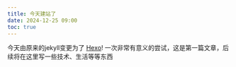 ```yaml
---
title: 今天建站了
date: 2024-12-25 09:00
toc: true
---
```

今天由原来的jekyll变更为了 [Hexo](https://hexo.io/)! 一次非常有意义的尝试，这是第一篇文章，后续将在这里写一些技术、生活等等东西